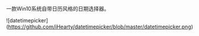 一款Win10系统自带日历风格的日期选择器。

![datetimepicker] (https://github.com/iHearty/datetimepicker/blob/master/datetimepicker.png)
